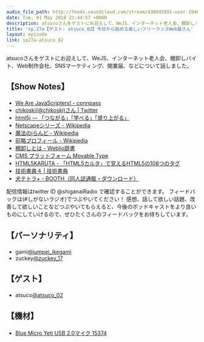 ```yaml
---
audio_file_path: http://feeds.soundcloud.com/stream/438045855-user-194620696-sp27a-atsuco_02.mp3
date: Tue, 01 May 2018 23:44:57 +0000
description: atsucoさんをゲストにお迎えして、WeJS、インターネット老人会、棚卸しバイト、Web制作会社、SNSマーケティング、開業届、などについて話しました。
title: 'sp.27a【ゲスト: atsuco_02】今日から始める楽しいフリーランスWeb屋さん'
layout: episode
link: sp27a-atsuco_02
---
```


<p><span>atsucoさんをゲストにお迎えして、WeJS、インターネット老人会、棚卸しバイト、Web制作会社、SNSマーケティング、開業届、などについて話しました。</span></p>
<h2>
  <p>【Show Notes】</p>
</h2>
<ul>
  <li><a href="https://wajs.connpass.com/" target="_blank">We Are JavaScripters! - connpass</a></li>
  <li><a href="https://twitter.com/chikoski" target="_blank">chikoski(@chikoski)さん | Twitter</a></li>
  <li><a href="https://html5j.org/" target="_blank">html5j ― 「つながる」「学べる」「盛り上がる」</a></li>
  <li><a href="https://ja.wikipedia.org/wiki/Netscape%E3%82%B7%E3%83%AA%E3%83%BC%E3%82%BA" target="_blank">Netscapeシリーズ - Wikipedia</a></li>
  <li><a href="https://ja.wikipedia.org/wiki/%E9%AD%94%E6%B3%95%E3%81%AEi%E3%82%89%E3%82%93%E3%81%A9" target="_blank">魔法のiらんど - Wikipedia</a></li>
  <li><a href="https://ja.wikipedia.org/wiki/%E5%89%8D%E7%95%A5%E3%83%97%E3%83%AD%E3%83%95%E3%82%A3%E3%83%BC%E3%83%AB" target="_blank">前略プロフィール - Wikipedia</a></li>
  <li><a href="https://www.weblio.jp/content/%E6%A3%9A%E5%8D%B8%E3%81%97" target="_blank">棚卸しとは - Weblio辞書</a></li>
  <li><a href="https://www.sixapart.jp/movabletype/" target="_blank">CMS プラットフォーム Movable Type</a></li>
  <li><a href="http://roadstohtml5.com/html5karuta/" target="_blank">HTML5KARUTA - 「HTML5カルタ」で覚えるHTML5の108つのタグ</a></li>
  <li><a href="https://techbookfest.org/event/tbf04" target="_blank">技術書典４ | 技術書典</a></li>
  <li><a href="https://inutetraplus.booth.pm/" target="_blank">犬テトラ+ - BOOTH（同人誌通販・ダウンロード）</a></li>
</ul>
<p><span>
  配信情報はtwitter ID @shiganaiRadio で確認することができます。
  フィードバックは(#しがないラジオ)でつぶやいてください！
  感想、話して欲しい話題、改善して欲しいことなどつぶやいてもらえると、今後のポッドキャストをより良いものにしていけるので、ぜひたくさんのフィードバックをお待ちしています。
</span></p>
<h2>
  <p>【パーソナリティ】</p>
</h2>
<ul>
    <li>gami<a href="https://twitter.com/search?q=%40jumpei_ikegami&src=typd&lang=ja" target="_blank">@jumpei_ikegami</a></li>
    <li>zuckey<a href="https://twitter.com/search?q=%40zuckey_17&src=typd&lang=ja" target="_blank">@zuckey_17</a></li>
</ul>
<h2>
  <p>【ゲスト】</p>
</h2>
<ul>
  <li>atsuco<a href="https://twitter.com/atsuco_02" target="_blank">@atsuco_02</a></li>
</ul>
<h2>
  <p>【機材】</p>
</h2>
<ul>
    <li><a href="http://amzn.to/2tlkud3" target="_blank">Blue Micro Yeti USB 2.0マイク 15374</a></li>
</ul>
